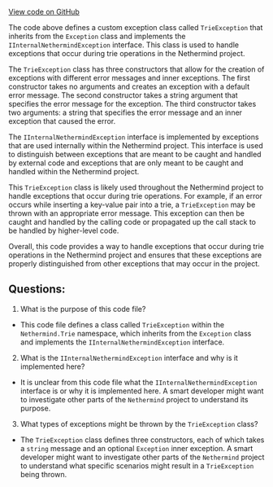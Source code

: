 [View code on GitHub](https://github.com/NethermindEth/nethermind/src/Nethermind/Nethermind.Trie/TrieException.cs)

The code above defines a custom exception class called `TrieException` that inherits from the `Exception` class and implements the `IInternalNethermindException` interface. This class is used to handle exceptions that occur during trie operations in the Nethermind project.

The `TrieException` class has three constructors that allow for the creation of exceptions with different error messages and inner exceptions. The first constructor takes no arguments and creates an exception with a default error message. The second constructor takes a string argument that specifies the error message for the exception. The third constructor takes two arguments: a string that specifies the error message and an inner exception that caused the error.

The `IInternalNethermindException` interface is implemented by exceptions that are used internally within the Nethermind project. This interface is used to distinguish between exceptions that are meant to be caught and handled by external code and exceptions that are only meant to be caught and handled within the Nethermind project.

This `TrieException` class is likely used throughout the Nethermind project to handle exceptions that occur during trie operations. For example, if an error occurs while inserting a key-value pair into a trie, a `TrieException` may be thrown with an appropriate error message. This exception can then be caught and handled by the calling code or propagated up the call stack to be handled by higher-level code.

Overall, this code provides a way to handle exceptions that occur during trie operations in the Nethermind project and ensures that these exceptions are properly distinguished from other exceptions that may occur in the project.
## Questions: 
 1. What is the purpose of this code file?
- This code file defines a class called `TrieException` within the `Nethermind.Trie` namespace, which inherits from the `Exception` class and implements the `IInternalNethermindException` interface.

2. What is the `IInternalNethermindException` interface and why is it implemented here?
- It is unclear from this code file what the `IInternalNethermindException` interface is or why it is implemented here. A smart developer might want to investigate other parts of the `Nethermind` project to understand its purpose.

3. What types of exceptions might be thrown by the `TrieException` class?
- The `TrieException` class defines three constructors, each of which takes a `string` message and an optional `Exception` inner exception. A smart developer might want to investigate other parts of the `Nethermind` project to understand what specific scenarios might result in a `TrieException` being thrown.